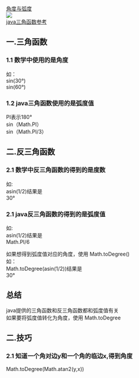 [角度与弧度](https://www.zhihu.com/question/40759023)  
![](https://note.youdao.com/yws/public/resource/e1de6ab70a6075f4d9f88daf8c95d14b/xmlnote/7278EB3AF5A44EF590DCD30D2F59EBFA/26701)  
[java三角函数参考](https://blog.csdn.net/ha_ha_long/article/details/78590559)
## 一.三角函数  
### 1.1 数学中使用的是角度  
如：  
sin(30°)  
sin(60°)  

### 1.2 java三角函数使用的是弧度值    
PI表示180°  
sin（Math.PI）  
sin（Math.PI/3）

## 二.反三角函数
### 2.1 数学中反三角函数的得到的是度数
如:  
asin(1/2)结果是  
30°

### 2.1 java反三角函数的得到的是弧度值 
如:  
asin(1/2)结果是  
Math.PI/6  

如果想得到弧度值对应的角度，使用
Math.toDegree()  
如：  
Math.toDegree(asin(1/2))结果是  
30°
 
## 总结  
java提供的三角函数和反三角函数都和弧度值有关    
如果要将弧度值转化为角度，使用 Math.toDegree
## 二.技巧
### 2.1 知道一个角对边y和一个角的临边x,得到角度
Math.toDegree(Math.atan2(y,x))
